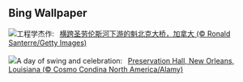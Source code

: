 ## Bing Wallpaper
![](https://www.bing.com/th?id=OHR.QuebecCityBridge_ZH-CN9618387961_UHD.jpg&w=1000)工程学杰作:&nbsp;&ensp;[横跨圣劳伦斯河下游的魁北克大桥，加拿大 (© Ronald Santerre/Getty Images)](https://www.bing.com/th?id=OHR.QuebecCityBridge_ZH-CN9618387961_UHD.jpg)
<br><br/>
![](https://www.bing.com/th?id=OHR.ExteriorPreservationHall_EN-US9095698933_UHD.jpg&w=1000)A day of swing and celebration:&nbsp;&ensp;[Preservation Hall, New Orleans, Louisiana (© Cosmo Condina North America/Alamy)](https://www.bing.com/th?id=OHR.ExteriorPreservationHall_EN-US9095698933_UHD.jpg)
<br><br/>
